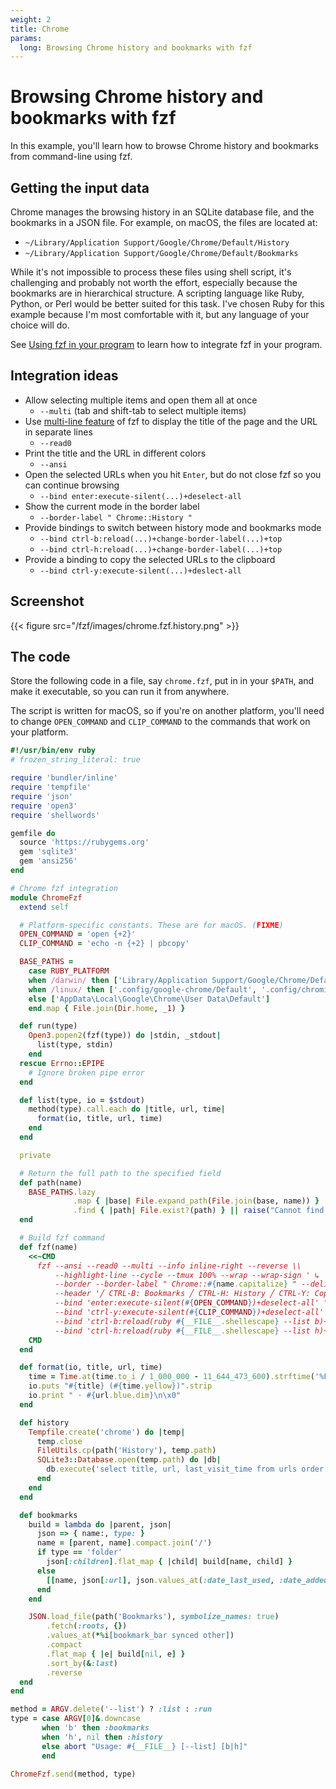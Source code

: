 ```yaml
---
weight: 2
title: Chrome
params:
  long: Browsing Chrome history and bookmarks with fzf
---
```


# Browsing Chrome history and bookmarks with fzf

In this example, you'll learn how to browse Chrome history and bookmarks from
command-line using fzf.

## Getting the input data

Chrome manages the browsing history in an SQLite database file, and the
bookmarks in a JSON file. For example, on macOS, the files are located at:

* `~/Library/Application Support/Google/Chrome/Default/History`
* `~/Library/Application Support/Google/Chrome/Default/Bookmarks`

While it's not impossible to process these files using shell script, it's
challenging and probably not worth the effort, especially because the
bookmarks are in hierarchical structure. A scripting language like Ruby,
Python, or Perl would be better suited for this task. I've chosen Ruby for
this example because I'm most comfortable with it, but any language of your
choice will do.

See [Using fzf in your program](/fzf/tips/using-fzf-in-your-program/)
to learn how to integrate fzf in your program.

## Integration ideas

* Allow selecting multiple items and open them all at once
    * `--multi` (tab and shift-tab to select multiple items)
* Use [multi-line feature](/fzf/tips/processing-multi-line-items/) of fzf to
  display the title of the page and the URL in separate lines
    * `--read0`
* Print the title and the URL in different colors
    * `--ansi`
* Open the selected URLs when you hit `Enter`, but do not close fzf so you can
  continue browsing
    * `--bind enter:execute-silent(...)+deselect-all`
* Show the current mode in the border label
    * `--border-label " Chrome::History "`
* Provide bindings to switch between history mode and bookmarks mode
    * `--bind ctrl-b:reload(...)+change-border-label(...)+top`
    * `--bind ctrl-h:reload(...)+change-border-label(...)+top`
* Provide a binding to copy the selected URLs to the clipboard
    * `--bind ctrl-y:execute-silent(...)+deslect-all`

## Screenshot

{{< figure src="/fzf/images/chrome.fzf.history.png" >}}

## The code

Store the following code in a file, say `chrome.fzf`, put in in your `$PATH`,
and make it executable, so you can run it from anywhere.

The script is written for macOS, so if you're on another platform, you'll need
to change `OPEN_COMMAND` and `CLIP_COMMAND` to the commands that work on your
platform.

```ruby {lineNos=inline}
#!/usr/bin/env ruby
# frozen_string_literal: true

require 'bundler/inline'
require 'tempfile'
require 'json'
require 'open3'
require 'shellwords'

gemfile do
  source 'https://rubygems.org'
  gem 'sqlite3'
  gem 'ansi256'
end

# Chrome fzf integration
module ChromeFzf
  extend self

  # Platform-specific constants. These are for macOS. (FIXME)
  OPEN_COMMAND = 'open {+2}'
  CLIP_COMMAND = 'echo -n {+2} | pbcopy'

  BASE_PATHS =
    case RUBY_PLATFORM
    when /darwin/ then ['Library/Application Support/Google/Chrome/Default']
    when /linux/ then ['.config/google-chrome/Default', '.config/chromium/Default']
    else ['AppData\Local\Google\Chrome\User Data\Default']
    end.map { File.join(Dir.home, _1) }

  def run(type)
    Open3.popen2(fzf(type)) do |stdin, _stdout|
      list(type, stdin)
    end
  rescue Errno::EPIPE
    # Ignore broken pipe error
  end

  def list(type, io = $stdout)
    method(type).call.each do |title, url, time|
      format(io, title, url, time)
    end
  end

  private

  # Return the full path to the specified field
  def path(name)
    BASE_PATHS.lazy
              .map { |base| File.expand_path(File.join(base, name)) }
              .find { |path| File.exist?(path) } || raise("Cannot find #{name}")
  end

  # Build fzf command
  def fzf(name)
    <<~CMD
      fzf --ansi --read0 --multi --info inline-right --reverse \\
          --highlight-line --cycle --tmux 100% --wrap --wrap-sign ' ↳ ' \\
          --border --border-label " Chrome::#{name.capitalize} " --delimiter "\n · " \\
          --header '╱ CTRL-B: Bookmarks ╱ CTRL-H: History ╱ CTRL-Y: Copy to clipboard ╱\n\n' \\
          --bind 'enter:execute-silent(#{OPEN_COMMAND})+deselect-all' \\
          --bind 'ctrl-y:execute-silent(#{CLIP_COMMAND})+deselect-all' \\
          --bind 'ctrl-b:reload(ruby #{__FILE__.shellescape} --list b)+change-border-label( Chrome::Bookmarks )+top' \\
          --bind 'ctrl-h:reload(ruby #{__FILE__.shellescape} --list h)+change-border-label( Chrome::History )+top'
    CMD
  end

  def format(io, title, url, time)
    time = Time.at(time.to_i / 1_000_000 - 11_644_473_600).strftime('%F %T')
    io.puts "#{title} (#{time.yellow})".strip
    io.print " · #{url.blue.dim}\n\x0"
  end

  def history
    Tempfile.create('chrome') do |temp|
      temp.close
      FileUtils.cp(path('History'), temp.path)
      SQLite3::Database.open(temp.path) do |db|
        db.execute('select title, url, last_visit_time from urls order by last_visit_time desc')
      end
    end
  end

  def bookmarks
    build = lambda do |parent, json|
      json => { name:, type: }
      name = [parent, name].compact.join('/')
      if type == 'folder'
        json[:children].flat_map { |child| build[name, child] }
      else
        [[name, json[:url], json.values_at(:date_last_used, :date_added).max]]
      end
    end

    JSON.load_file(path('Bookmarks'), symbolize_names: true)
        .fetch(:roots, {})
        .values_at(*%i[bookmark_bar synced other])
        .compact
        .flat_map { |e| build[nil, e] }
        .sort_by(&:last)
        .reverse
  end
end

method = ARGV.delete('--list') ? :list : :run
type = case ARGV[0]&.downcase
       when 'b' then :bookmarks
       when 'h', nil then :history
       else abort "Usage: #{__FILE__} [--list] [b|h]"
       end

ChromeFzf.send(method, type)
```
